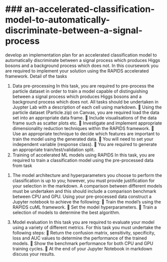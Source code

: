 # ### an-accelerated-classification-model-to-automatically-discriminate-between-a-signal-process
develop an implementation plan for  an  accelerated  classification  model  to  automatically  discriminate  between  a  signal  process  which  produces  Higgs  bosons  and  a  background  process  which  does  not.  In  this  coursework  you  are  required to implement your solution using the RAPIDS accelerated framework.
Detail of the tasks
1) Data pre-processing
In this task, you are required to pre-process the particle dataset in order to train a model capable 
of  distinguishing  between  a  signal  process  which  produces  Higgs  bosons  and  a  background 
process which does not. All tasks should be undertaken in Juypter Lab with a description of each 
cell using markdown. 
 Using the particle dataset (Particle.zip) on Canvas, you are required load the data set 
into an appropriate data frame. 
 Include visualisations of the data frame such as scatter plots etc.
 Investigate and implement appropriate dimensionality reduction techniques within the 
RAPIDS framework. 
 Use an appropriate technique to decide which features are important to train the model 
using the generated data.
 You will need to set your independent variable (response class).
 You are required to generate an appropriate train/test/validation split.
2) Training of accelerated ML models using RAPIDS
In this task, you are required to train a classification model using the pre-processed data from task 
1. The model architecture and hyperparameters you choose to perform the classification is 
up  to  you;  however,  you  must  provide  justification  for  your  selection  in  the  markdown.  A 
comparison  between  different  models  must  be  undertaken  and  this  should  include  a 
comparison  benchmark  between  CPU  and  GPU.  Using  your  pre-processed  data  construct  a 
Jupyter notebook to achieve the following:
 Train the model’s using the RAPIDS cuML framework.
 Set the model hyperparameters.
 Train a selection of models to determine the best algorithm.
 
3) Model evaluation
In this task you are required to evaluate your model using a variety of different metrics.  For this 
task you must undertake the following steps:
 Return the confusion matrix, sensitivity, specificity, loss and AUC values to determine the 
performance of the trained models.
 Show the benchmark performance for both CPU and GPU training cycles.
 At the end of your Jupyter Notebook in markdown discuss your results.
